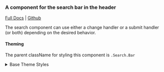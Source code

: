 ### A component for the search bar in the header

[Full Docs](https://react.preview.pinpoint.com/?path=/docs/components-search-search-bar) | [Github](https://github.com/pinpt/react/tree/master/src/components/Search/Bar)

The search component can use either a change handler or a submit handler (or both) depending on the desired behavior.

#### Theming

The parent className for styling this component is `.Search.Bar`

<details>
	<summary>Base Theme Styles</summary>

```css
.Search.Bar {
	@apply border rounded-full flex items-center w-48 h-8 overflow-hidden transition-colors duration-200;
	border-color: var(--header-control-color);
	color: var(--header-control-color);
}

.Search.Bar .icon {
	@apply ml-3 mr-2;
}

.Search.Bar .input {
	@apply w-full border-0 py-1 pr-2 outline-none bg-transparent;
	color: var(--page-text-color);
}

.Search.Bar .input::placeholder {
	@apply opacity-30 transition-colors duration-200;
	color: var(--page-text-color);
}
```

</details>
